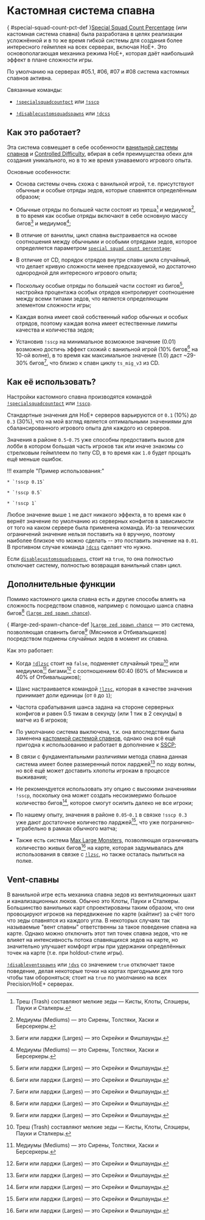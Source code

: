 # Кастомная система спавна

[](){ #special-squad-count-pct-def }[Special Squad Count Percentage](commands.md#special-squad-count-pct) (или кастомная система спавна) была разработана в целях реализации усложнённой и в то же время гибкой системы для создания более интересного геймплея на всех серверах, включая HoE+. Это основополагающая механика режима HoE+, которая даёт наибольший эффект в плане сложности игры.

По умолчанию на серверах #05.1, #06, #07 и #08 система кастомных спавнов активна.

Связанные команды:

* [`!specialsquadcountpct`](commands.md#special-squad-count-pct) или [`!sscp`](commands.md#special-squad-count-pct)

* [`!disablecustomsquadspawns`](commands.md#disable-custom-squad-spawns) или [`!dcss`](commands.md#disable-custom-squad-spawns)

## Как это работает?

Эта система совмещает в себе особенности [ванильной системы спавнов](https://wiki.killingfloor2.com/index.php?title=ZED_Spawning) и [Controlled Difficulty](https://github.com/notblackout/kf2-controlled-difficulty/blob/master/spawn.md), вбирая в себя преимущества обеих для создания уникального, но в то же время узнаваемого игрового опыта.

Основные особенности:

* Основа системы очень схожа с ванильной игрой, т.е. присутствуют обычные и особые отряды зедов, которые спавнятся определённым образом;

* Обычные отряды по большей части состоят из треша[^1] и медиумов[^2], в то время как особые отряды включают в себе основную массу бигов[^3] и медиумов[^2];

* В отличие от ваниллы, цикл спавна выстраивается на основе соотношения между обычными и особыми отрядами зедов, которое определяется параметром [`special squad count percentage`](commands.md#special-squad-count-pct);

* В отличие от CD, порядок отрядов внутри спавн цикла случайный, что делает кривую сложности менее предсказуемой, но достаточно однородной для интересного игрового опыта;

* Поскольку особые отряды по большей части состоят из бигов[^3], настройка процентажа особых отрядов контролирует соотношение между всеми типами зедов, что является определяющим элементом сложности игры;

* Каждая волна имеет свой собственный набор обычных и особых отрядов, поэтому каждая волна имеет естественные лимиты качества и количества зедов;

* Установив `!sscp` на минимальное возможное значение (0.01) возможно достичь эффект схожий с ванильной игрой (10% бигов[^3] на 10-ой волне), в то время как максимальное значение (1.0) даст ~29-30% бигов[^3], что близко к спавн циклу `ts_mig_v3` из CD.

## Как её использовать?

Настройки кастомного спавна производятся командой [`!specialsquadcountpct`](commands.md#special-squad-count-pct) или [`!sscp`](commands.md#special-squad-count-pct).

Стандартные значения для HoE+ серверов варьируются от `0.1` (10%) до `0.3` (30%), что на мой взгляд является оптимальными значениями для сбалансированного игрового опыта для каждого из серверов.

Значения в районе `0.5`-`0.75` уже способны предоставить вызов для лобби в котором большая часть игроков так или иначе знакомы со стрелковым геймплеем по типу CD, в то время как `1.0` будет прощать ещё меньше ошибок.

!!! example "Пример использования:"

    * `!sscp 0.15`

    * `!sscp 0.5`

    * `!sscp 1`

Любое значение выше `1` не даст никакого эффекта, в то время как `0` вернёт значение по умолчанию из серверных конфигов в зависимости от того на каком сервере была применена команда. Из-за технических ограничений значение нельзя поставить на `0` вручную, поэтому наиболее близкое что можно сделать -- это поставить значение на `0.01`. В противном случае команда [`!dcss`](commands.md#disable-custom-squad-spawns) сделает что нужно.

Если [`disablecustomsquadspawns`](commands.md#disable-custom-squad-spawns), стоит на `true`, то она полностью отключает систему, полностью возвращая ванильный спавн цикл.

## Дополнительные функции

Помимо кастомного цикла спавна есть и другие способы влиять на сложность посредством спавнов, например с помощью шанса спавна бигов[^3] ([`large zed spawn chance`](commands.md#large-zed-spawn-chance)).

[](){ #large-zed-spawn-chance-def }[`Large zed spawn chance`](commands.md#large-zed-spawn-chance) — это система, позволяющая спавнить бигов[^3] (Мясников и Отбивальщиков) посредством подмены случайных зедов в момент их спавна.

Как это работает:

* Когда [`!dlzsc`](commands.md#disable-large-zed-spawn-chance) стоит на `false`, подменяет случайный треш[^1] или медиумов[^2] бигами[^3] с соотношением 60:40 (60% of Мясников и 40% of Отбивальщиков);

* Шанс настраивается командой [`!lzsc`](commands.md#large-zed-spawn-chance), которая в качестве значения принимает доли единицы (от `0` до `1`);

* Частота срабатывания шанса задана на стороне серверных конфигов и равен 0.5 тикам в секунду (или 1 тик в 2 секунды) в матче из 6 игроков;

* По умолчанию система выключена, т.к. она впоследствии была заменена [кастомной системой спавнов](#special-squad-count-pct-def), однако она всё ещё пригодна к использованию и работает в дополнение к [SSCP](#special-squad-count-pct-def);

* В связи с фундаментальными различиями метода спавна данная система имеет более размеренный поток ларджей[^3] по ходу волны, но всё ещё может доставить хлопоты игрокам в процессе выживания;

* Не рекомендуется использовать эту опцию с высокими значениями `!sscp`, поскольку она может создать несоизмеримо большое количество бигов[^3], которое смогут осилить далеко не все игроки;

* По нашему опыту, значения в районе `0.05`-`0.1` в связке `!sscp 0.3` уже дают достаточное количество ларджей[^3], что уже погранично-играбельно в рамках обычного матча;

* Также есть система [Max Large Monsters](commands.md#disable-max-large-monsters), позволяющая ограничивать количество живых бигов[^3] на карте, которая задумывалась для использования в связке с [`!lzsc`](commands.md#large-zed-spawn-chance), но также осталась пылиться на полке.

## Vent-спавны

В ванильной игре есть механика спавна зедов из вентиляционных шахт и канализационных люков. Обычно это Клоты, Пауки и Сталкеры. Большинство ванильных карт спроектированы таким образом, что они провоцируют игроков на передвижение по карте (кайтинг) за счёт того что зеды спавнятся из каждого угла. В некоторых случаях так называемые "вент спавны" ответственны за такое поведение спавна на карте. Однако можно отключить этот тип точек спавна зедов, что не влияет на интенсивность потока спавнящихся зедов на карте, но значительно улучшает комфорт игры при удержании определённых точек на карте (т.е. при holdout-стиле игры).

[`!disableventspawns`](commands.md#disable-vent-spawns) или [`!dvs`](commands.md#disable-vent-spawns) со значением `true` отключает такое поведение, делая некоторые точки на картах пригодными для того чтобы там обороняться; стоит на `true` по умолчанию на всех Precision/HoE+ серверах.

[^1]: Треш (Trash) составляют мелкие зеды — Кисты, Клоты, Слэшеры, Пауки и Сталкеры.
[^2]: Медиумы (Mediums) — это Сирены, Толстяки, Хаски и Берсеркеры.
[^3]: Биги или ларджи (Larges) — это Скрейки и Фишпаунды.